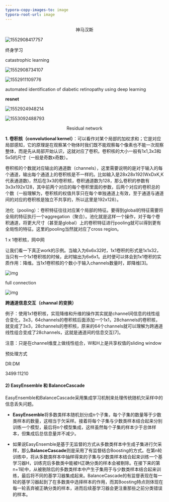 ```yaml
---
typora-copy-images-to: image
typora-root-url: image
---
```


<center>神马汉斯</center>

![1552908417757](1552908417757.png)

终身学习

catastrophic learning

![1552908734107](/1552908734107.png)

![1552911109776](/1552911109776.png)

automated identification of diabetic retinopathy using deep learning 

**resnet**



![1552924948214](/1552924948214.png)

![1553092488793](/1553092488793.png)



<center>
    Residual network
</center>

**1. 卷积核（convolutional kernel）**：可以看作对某个局部的加权求和；它是对应局部感知，它的原理是在观察某个物体时我们既不能观察每个像素也不能一次观察整体，而是先从局部开始认识，这就对应了卷积。卷积核的大小一般有1x1,3x3和5x5的尺寸（一般是奇数x奇数）。



卷积核的个数就对应输出的通道数（channels），这里需要说明的是对于输入的每个通道，输出每个通道上的卷积核是不一样的。比如输入是28x28x192(WxDxK,K代表通道数)，然后在3x3的卷积核，卷积通道数为128，那么卷积的参数有3x3x192x128，其中前两个对应的每个卷积里面的参数，后两个对应的卷积总的个数（一般理解为，卷积核的权值共享只在每个单独通道上有效，至于通道与通道间的对应的卷积核是独立不共享的，所以这里是192x128）。



池化（pooling）：卷积特征往往对应某个局部的特征。要得到global的特征需要将全局的特征执行一个aggregation（聚合）。池化就是这样一个操作，对于每个卷积通道，将更大尺寸（甚至是global）上的卷积特征进行pooling就可以得到更有全局性的特征。这里的pooling当然就对应了cross region。



1 x 1卷积核，网中网

让我们看一下真正work的示例。当输入为6x6x32时，1x1卷积的形式是1x1x32，当只有一个1x1卷积核的时候，此时输出为6x6x1。此时便可以体会到1x1卷积的实质作用：降维。当1x1卷积核的个数小于输入channels数量时，即降维[3]。

![img](https://pic4.zhimg.com/80/v2-9fa17784edcb8483099e95920799c357_hd.jpg)



full connection

![img](https://pic3.zhimg.com/80/v2-495ba8088403c1d4374cdf77dbb104a6_hd.jpg)



**跨通道信息交互（channal 的变换）**

例子：使用1x1卷积核，实现降维和升维的操作其实就是channel间信息的线性组合变化，3x3，64channels的卷积核后面添加一个1x1，28channels的卷积核，就变成了3x3，28channels的卷积核，原来的64个channels就可以理解为跨通道线性组合变成了28channels，这就是通道间的信息交互[7]。



注意：只是在channel维度上做线性组合，W和H上是共享权值的sliding window

预处理方式





DR:DM

3499:11210





#### 2) EasyEnsemble 和 BalanceCascade

EasyEnsemble和BalanceCascade采用集成学习机制来处理传统随机欠采样中的信息丢失问题。

- **EasyEnsemble**将多数类样本随机划分成n个子集，每个子集的数量等于少数类样本的数量，这相当于欠采样。接着将每个子集与少数类样本结合起来分别训练一个模型，最后将n个模型集成，这样虽然每个子集的样本少于总体样本，但集成后总信息量并不减少。

- 如果说EasyEnsemble是基于无监督的方式从多数类样本中生成子集进行欠采样，那么**BalanceCascade**则是采用了有监督结合Boosting的方式。在第n轮训练中，将从多数类样本中抽样得来的子集与少数类样本结合起来训练一个基学习器H，训练完后多数类中能被H正确分类的样本会被剔除。在接下来的第n+1轮中，从被剔除后的多数类样本中产生子集用于与少数类样本结合起来训练，最后将不同的基学习器集成起来。BalanceCascade的有监督表现在每一轮的基学习器起到了在多数类中选择样本的作用，而其Boosting特点则体现在每一轮丢弃被正确分类的样本，进而后续基学习器会更注重那些之前分类错误的样本。